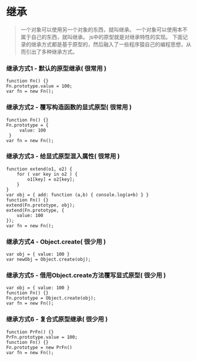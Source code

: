# 继承
> 一个对象可以使用另一个对象的东西，就叫继承。
> 一个对象可以使用本不属于自己的东西，就叫继承。
> js中的原型就是对继承特性的实现。
> 下面记录的继承方式都是基于原型的，然后融入了一些程序猿自己的编程思想，从而引出了多种继承方式。

### 继承方式1 - 默认的原型继承( 很常用 ) 
```
function Fn() {}
Fn.prototype.value = 100;
var fn = new Fn();
```

### 继承方式2 - 覆写构造函数的显式原型( 很常用 ) 
```
function Fn() {}
Fn.prototype = {
     value: 100
 }
var fn = new Fn();
```

### 继承方式3 - 给显式原型混入属性( 很常用 ) 
```
function extend(o1, o2) {
    for ( var key in o2 ) {
        o1[key] = o2[key];
    }  
}
var obj = { add: function (a,b) { console.log(a+b) } } 
function Fn() {}
extend(Fn.prototype, obj);
extend(Fn.prototype, {
    value: 100
});
var fn = new Fn();
```

### 继承方式4 - Object.create( 很少用 ) 
```
var obj = { value: 100 }
var newObj = Object.create(obj);
```

### 继承方式5 - 借用Object.create方法覆写显式原型( 很少用 ) 
```
var obj = { value: 100 }
function Fn() {}
Fn.prototype = Object.create(obj);
var fn = new Fn();
```

### 继承方式6 - 复合式原型继承( 很少用 ) 
```
function PrFn() {}
PrFn.prototype.value = 100;
function Fn() {}
Fn.prototype = new PrFn()
var fn = new Fn();
```

